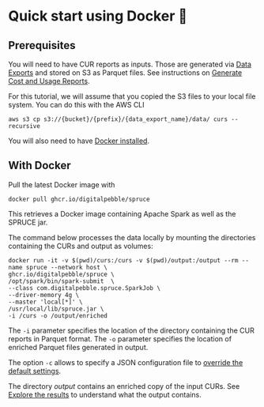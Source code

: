 
# Quick start using Docker 🐳

## Prerequisites

You will need to have CUR reports as inputs. Those are generated via [Data Exports](https://docs.aws.amazon.com/cur/latest/userguide/what-is-data-exports.html) and stored on S3 as Parquet files.
See instructions on [Generate Cost and Usage Reports](../howto/generate_cur.md).

For this tutorial, we will assume that you copied the S3 files to your local file system. You can do this with the AWS CLI

```
aws s3 cp s3://{bucket}/{prefix}/{data_export_name}/data/ curs --recursive
```

You will also need to have [Docker installed](https://docs.docker.com/engine/install/).

## With Docker

Pull the latest Docker image with

`docker pull ghcr.io/digitalpebble/spruce`

This retrieves a Docker image containing Apache Spark as well as the SPRUCE jar.

The command below processes the data locally by mounting the directories containing the CURs and output as volumes:
```
docker run -it -v $(pwd)/curs:/curs -v $(pwd)/output:/output --rm --name spruce --network host \
ghcr.io/digitalpebble/spruce \
/opt/spark/bin/spark-submit  \
--class com.digitalpebble.spruce.SparkJob \
--driver-memory 4g \
--master 'local[*]' \
/usr/local/lib/spruce.jar \
-i /curs -o /output/enriched
```

The `-i` parameter specifies the location of the directory containing the CUR reports in Parquet format.
The `-o` parameter specifies the location of enriched Parquet files generated in output.

The option `-c` allows to specify a JSON configuration file to [override the default settings](howto/config_modules.md).

The directory _output_ contains an enriched copy of the input CURs. See [Explore the results](results.md) to understand
what the output contains.
